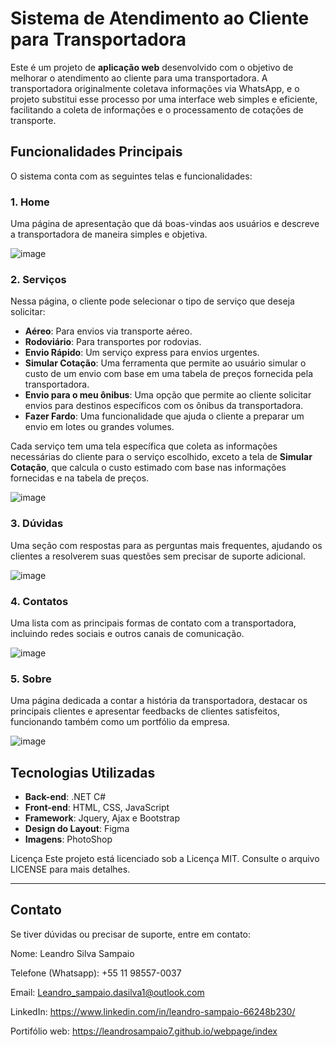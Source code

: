 # Sistema de Atendimento ao Cliente para Transportadora

Este é um projeto de **aplicação web** desenvolvido com o objetivo de melhorar o atendimento ao cliente para uma transportadora. A transportadora originalmente coletava informações via WhatsApp, e o projeto substitui esse processo por uma interface web simples e eficiente, facilitando a coleta de informações e o processamento de cotações de transporte.

## Funcionalidades Principais

O sistema conta com as seguintes telas e funcionalidades:

### 1. **Home**
Uma página de apresentação que dá boas-vindas aos usuários e descreve a transportadora de maneira simples e objetiva.

![image](https://github.com/user-attachments/assets/e0a41c0f-f9d9-46ed-a0d7-7e48d3f4452b)

### 2. **Serviços**
Nessa página, o cliente pode selecionar o tipo de serviço que deseja solicitar:
- **Aéreo**: Para envios via transporte aéreo.
- **Rodoviário**: Para transportes por rodovias.
- **Envio Rápido**: Um serviço express para envios urgentes.
- **Simular Cotação**: Uma ferramenta que permite ao usuário simular o custo de um envio com base em uma tabela de preços fornecida pela transportadora.
- **Envio para o meu ônibus**: Uma opção que permite ao cliente solicitar envios para destinos específicos com os ônibus da transportadora.
- **Fazer Fardo**: Uma funcionalidade que ajuda o cliente a preparar um envio em lotes ou grandes volumes.

Cada serviço tem uma tela específica que coleta as informações necessárias do cliente para o serviço escolhido, exceto a tela de **Simular Cotação**, que calcula o custo estimado com base nas informações fornecidas e na tabela de preços.

![image](https://github.com/user-attachments/assets/ac3a5fa6-6d03-4134-a87f-87d144cb471b)

### 3. **Dúvidas**
Uma seção com respostas para as perguntas mais frequentes, ajudando os clientes a resolverem suas questões sem precisar de suporte adicional.

![image](https://github.com/user-attachments/assets/d97c7f8d-0225-4945-adc5-fef703525e93)

### 4. **Contatos**
Uma lista com as principais formas de contato com a transportadora, incluindo redes sociais e outros canais de comunicação.

![image](https://github.com/user-attachments/assets/aff535da-2f6b-485c-9b06-51f1120cdb94)

### 5. **Sobre**
Uma página dedicada a contar a história da transportadora, destacar os principais clientes e apresentar feedbacks de clientes satisfeitos, funcionando também como um portfólio da empresa.

![image](https://github.com/user-attachments/assets/a9e946a7-310e-4c9d-bffd-f9ec9f45ba14)

## Tecnologias Utilizadas

- **Back-end**: .NET C#
- **Front-end**: HTML, CSS, JavaScript
- **Framework**: Jquery, Ajax e Bootstrap
- **Design do Layout**: Figma
- **Imagens**: PhotoShop


Licença
Este projeto está licenciado sob a Licença MIT. Consulte o arquivo LICENSE para mais detalhes.

----------------------------------------------------------------------------------------------------------------------------------------------------
Contato
----------------------------------------------------------------------------------------------------------------------------------------------------
Se tiver dúvidas ou precisar de suporte, entre em contato:

Nome: Leandro Silva Sampaio

Telefone (Whatsapp): +55 11 98557-0037

Email: Leandro_sampaio.dasilva1@outlook.com 

LinkedIn: https://www.linkedin.com/in/leandro-sampaio-66248b230/ 

Portifólio web: https://leandrosampaio7.github.io/webpage/index


